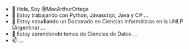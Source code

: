 - 👋 Hola, Soy @MacArthurOrtega
- 👀 Estoy trabajando con Python, Javascript, Java y C# ...
- 🌱 Estoy estudiando un Doctorado en Ciencias Informáticas en la UNLP (Argentina) ...
- 💞️ Estoy aprendiendo temas de Ciencias de Datos ...
- 📫 ...

<!---
MacArthurOrtega/MacArthurOrtega is a ✨ special ✨ repository because its `README.md` (this file) appears on your GitHub profile.
You can click the Preview link to take a look at your changes.
--->
